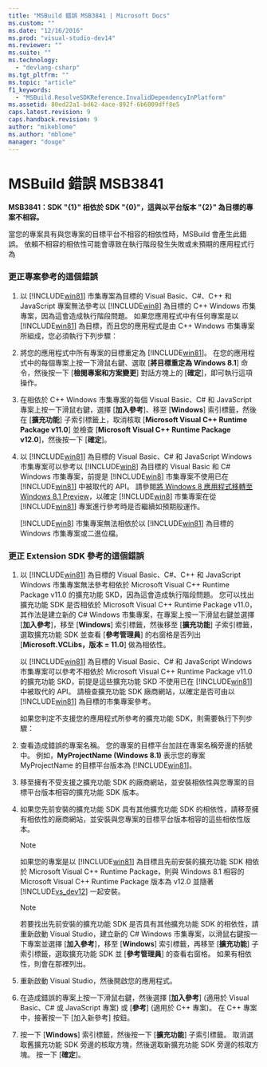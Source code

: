 ```yaml
---
title: "MSBuild 錯誤 MSB3841 | Microsoft Docs"
ms.custom: ""
ms.date: "12/16/2016"
ms.prod: "visual-studio-dev14"
ms.reviewer: ""
ms.suite: ""
ms.technology: 
  - "devlang-csharp"
ms.tgt_pltfrm: ""
ms.topic: "article"
f1_keywords: 
  - "MSBuild.ResolveSDKReference.InvalidDependencyInPlatform"
ms.assetid: 80ed22a1-bd62-4ace-892f-6b6009dff8e5
caps.latest.revision: 9
caps.handback.revision: 9
author: "mikeblome"
ms.author: "mblome"
manager: "douge"
---
```

# MSBuild 錯誤 MSB3841
**MSB3841：SDK "{1}" 相依於 SDK "{0}"，這與以平台版本 "{2}" 為目標的專案不相容。**  
  
 當您的專案具有與您專案的目標平台不相容的相依性時，MSBuild 會產生此錯誤。  依賴不相容的相依性可能會導致在執行階段發生失敗或未預期的應用程式行為  
  
### 更正專案參考的這個錯誤  
  
1.  以 [!INCLUDE[win81](../misc/includes/win81_md.md)] 市集專案為目標的 Visual Basic、C\#、C\+\+ 和 JavaScript 專案無法參考以 [!INCLUDE[win8](../build/includes/win8_md.md)] 為目標的 C\+\+ Windows 市集專案，因為這會造成執行階段問題。  如果您應用程式中有任何專案是以 [!INCLUDE[win81](../misc/includes/win81_md.md)] 為目標，而且您的應用程式是由 C\+\+ Windows 市集專案所組成，您必須執行下列步驟：  
  
2.  將您的應用程式中所有專案的目標重定為 [!INCLUDE[win81](../misc/includes/win81_md.md)]。  在您的應用程式中的每個專案上按一下滑鼠右鍵、選取 \[**將目標重定為 Windows 8.1**\] 命令，然後按一下 \[**檢閱專案和方案變更**\] 對話方塊上的 \[**確定**\]，即可執行這項操作。  
  
3.  在相依於 C\+\+ Windows 市集專案的每個 Visual Basic、C\# 和 JavaScript 專案上按一下滑鼠右鍵，選擇 \[**加入參考**\]、移至 \[**Windows**\] 索引標籤，然後在 \[**擴充功能**\] 子索引標籤上，取消核取 \[**Microsoft Visual C\+\+ Runtime Package v11.0**\] 並檢查 \[**Microsoft Visual C\+\+ Runtime Package v12.0**\]，然後按一下 \[**確定**\]。  
  
4.  以 [!INCLUDE[win81](../misc/includes/win81_md.md)] 為目標的 Visual Basic、C\# 和 JavaScript Windows 市集專案可以參考以 [!INCLUDE[win8](../build/includes/win8_md.md)] 為目標的 Visual Basic 和 C\# Windows 市集專案，前提是 [!INCLUDE[win8](../build/includes/win8_md.md)] 市集專案不使用已在 [!INCLUDE[win81](../misc/includes/win81_md.md)] 中被取代的 API。  請參閱[將 Windows 8 應用程式移轉至 Windows 8.1 Preview](http://msdn.microsoft.com/library/windows/apps/dn263113.aspx)，以確定 [!INCLUDE[win8](../build/includes/win8_md.md)] 市集專案在從 [!INCLUDE[win81](../misc/includes/win81_md.md)] 專案進行參考時是否繼續如預期般運作。  
  
     [!INCLUDE[win8](../build/includes/win8_md.md)] 市集專案無法相依於以 [!INCLUDE[win81](../misc/includes/win81_md.md)] 為目標的 Windows 市集專案或二進位檔。  
  
### 更正 Extension SDK 參考的這個錯誤  
  
1.  以 [!INCLUDE[win81](../misc/includes/win81_md.md)] 為目標的 Visual Basic、C\#、C\+\+ 和 JavaScript Windows 市集專案無法參考相依於 Microsoft Visual C\+\+ Runtime Package v11.0 的擴充功能 SKD，因為這會造成執行階段問題。  您可以找出擴充功能 SDK 是否相依於 Microsoft Visual C\+\+ Runtime Package v11.0，其作法是建立新的 C\# Windows 市集專案，在專案上按一下滑鼠右鍵並選擇 \[**加入參考**\]，移至 \[**Windows**\] 索引標籤，然後移至 \[**擴充功能**\] 子索引標籤，選取擴充功能 SDK 並查看 \[**參考管理員**\] 的右窗格是否列出 \[**Microsoft.VCLibs，版本 \= 11.0**\] 做為相依性。  
  
     以 [!INCLUDE[win81](../misc/includes/win81_md.md)] 為目標的 Visual Basic、C\# 和 JavaScript Windows 市集專案可以參考不相依於 Microsoft Visual C\+\+ Runtime Package v11.0 的擴充功能 SKD，前提是這些擴充功能 SKD 不使用已在 [!INCLUDE[win81](../misc/includes/win81_md.md)] 中被取代的 API。  請檢查擴充功能 SDK 廠商網站，以確定是否可由以 [!INCLUDE[win81](../misc/includes/win81_md.md)] 為目標的市集專案參考。  
  
     如果您判定不支援您的應用程式所參考的擴充功能 SDK，則需要執行下列步驟：  
  
2.  查看造成錯誤的專案名稱。  您的專案的目標平台加註在專案名稱旁邊的括號中。  例如，**MyProjectName \(Windows 8.1\)** 表示您的專案 MyProjectName 的目標平台版本為 [!INCLUDE[win81](../misc/includes/win81_md.md)]。  
  
3.  移至擁有不受支援之擴充功能 SDK 的廠商網站，並安裝相依性與您專案的目標平台版本相容的擴充功能 SDK 版本。  
  
4.  如果您先前安裝的擴充功能 SDK 具有其他擴充功能 SDK 的相依性，請移至擁有相依性的廠商網站，並安裝與您專案的目標平台版本相容的這些相依性版本。  
  
    > [!NOTE]
    >  如果您的專案是以 [!INCLUDE[win81](../misc/includes/win81_md.md)] 為目標且先前安裝的擴充功能 SDK 相依於 Microsoft Visual C\+\+ Runtime Package，則與 Windows 8.1 相容的 Microsoft Visual C\+\+ Runtime Package 版本為 v12.0 並隨著 [!INCLUDE[vs_dev12](../atl-mfc-shared/includes/vs_dev12_md.md)] 一起安裝。  
  
    > [!NOTE]
    >  若要找出先前安裝的擴充功能 SDK 是否具有其他擴充功能 SDK 的相依性，請重新啟動 Visual Studio，建立新的 C\# Windows 市集專案，以滑鼠右鍵按一下專案並選擇 \[**加入參考**\]，移至 \[**Windows**\] 索引標籤，再移至 \[**擴充功能**\] 子索引標籤，選取擴充功能 SDK 並 \[**參考管理員**\] 的查看右窗格。  如果有相依性，則會在那裡列出。  
  
5.  重新啟動 Visual Studio，然後開啟您的應用程式。  
  
6.  在造成錯誤的專案上按一下滑鼠右鍵，然後選擇 \[**加入參考**\] \(適用於 Visual Basic、C\# 或 JavaScript 專案\) 或 \[**參考**\] \(適用於 C\+\+ 專案\)。  在 C\+\+ 專案中，接著按一下 \[加入新參考\] 按鈕。  
  
7.  按一下 \[**Windows**\] 索引標籤，然後按一下 \[**擴充功能**\] 子索引標籤。  取消選取舊擴充功能 SDK 旁邊的核取方塊，然後選取新擴充功能 SDK 旁邊的核取方塊。  按一下 \[**確定**\]。